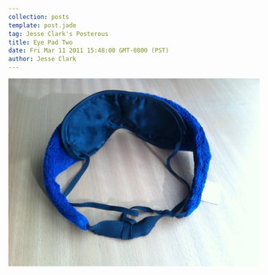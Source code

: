 ```yaml
---
collection: posts
template: post.jade
tag: Jesse Clark's Posterous
title: Eye Pad Two
date: Fri Mar 11 2011 15:48:00 GMT-0800 (PST)
author: Jesse Clark
---
```


<img src='/posterous-import/2011/03/22854214-p43.jpg'>
